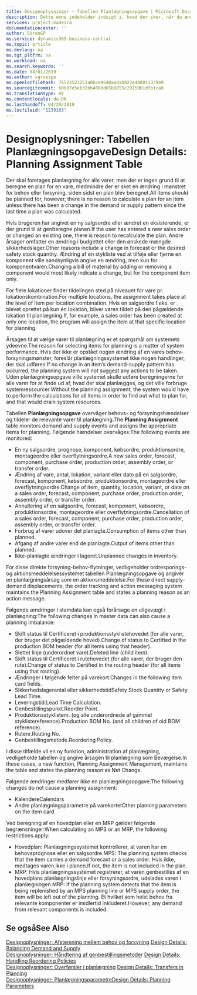 ```yaml
---
title: Designoplysninger – Tabellen Planlægningsopgave | Microsoft Docs
description: Dette emne indeholder indsigt i, hvad der sker, når du ændrer den måde, du planlægger på for en vare.
services: project-madeira
documentationcenter: ''
author: SorenGP
ms.service: dynamics365-business-central
ms.topic: article
ms.devlang: na
ms.tgt_pltfrm: na
ms.workload: na
ms.search.keywords: ''
ms.date: 04/01/2019
ms.author: sgroespe
ms.openlocfilehash: 76523523253a0bce8640aadab022e4880133c949
ms.sourcegitcommit: 60b87e5eb32bb408dd65b9855c29159b1dfbfca8
ms.translationtype: HT
ms.contentlocale: da-DK
ms.lasthandoff: 04/29/2019
ms.locfileid: "1239103"
---
```

# <a name="design-details-planning-assignment-table"></a><span data-ttu-id="6295c-103">Designoplysninger: Tabellen Planlægningsopgave</span><span class="sxs-lookup"><span data-stu-id="6295c-103">Design Details: Planning Assignment Table</span></span>
<span data-ttu-id="6295c-104">Der skal foretages planlægning for alle varer, men der er ingen grund til at beregne en plan for en vare, medmindre der er sket en ændring i mønstret for behov eller forsyning, siden sidst en plan blev beregnet.</span><span class="sxs-lookup"><span data-stu-id="6295c-104">All items should be planned for, however, there is no reason to calculate a plan for an item unless there has been a change in the demand or supply pattern since the last time a plan was calculated.</span></span>  

<span data-ttu-id="6295c-105">Hvis brugeren har angivet en ny salgsordre eller ændret en eksisterende, er der grund til at genberegne planen.</span><span class="sxs-lookup"><span data-stu-id="6295c-105">If the user has entered a new sales order or changed an existing one, there is reason to recalculate the plan.</span></span> <span data-ttu-id="6295c-106">Andre årsager omfatter en ændring i budgettet eller den ønskede mængde sikkerhedslager.</span><span class="sxs-lookup"><span data-stu-id="6295c-106">Other reasons include a change in forecast or the desired safety stock quantity.</span></span> <span data-ttu-id="6295c-107">Ændring af en stykliste ved at tilføje eller fjerne en komponent ville sandsynligvis angive en ændring, men kun for komponentvaren.</span><span class="sxs-lookup"><span data-stu-id="6295c-107">Changing a bill of material by adding or removing a component would most likely indicate a change, but for the component item only.</span></span>  

<span data-ttu-id="6295c-108">For flere lokationer finder tildelingen sted på niveauet for vare pr. lokationskombination.</span><span class="sxs-lookup"><span data-stu-id="6295c-108">For multiple locations, the assignment takes place at the level of item per location combination.</span></span> <span data-ttu-id="6295c-109">Hvis en salgsordre f.eks. er blevet oprettet på kun én lokation, bliver varen tildelt på den pågældende lokation til planlægning.</span><span class="sxs-lookup"><span data-stu-id="6295c-109">If, for example, a sales order has been created at only one location, the program will assign the item at that specific location for planning.</span></span>  

<span data-ttu-id="6295c-110">Årsagen til at vælge varer til planlægning er et spørgsmål om systemets ydeevne.</span><span class="sxs-lookup"><span data-stu-id="6295c-110">The reason for selecting items for planning is a matter of system performance.</span></span> <span data-ttu-id="6295c-111">Hvis der ikke er opstået nogen ændring af en vares behov-forsyningsmønster, foreslår planlægningssystemet ikke nogen handlinger, der skal udføres.</span><span class="sxs-lookup"><span data-stu-id="6295c-111">If no change in an item’s demand-supply pattern has occurred, the planning system will not suggest any actions to be taken.</span></span> <span data-ttu-id="6295c-112">Uden planlægningsopgave ville systemet skulle udføre beregningerne for alle varer for at finde ud af, hvad der skal planlægges, og det ville forbruge systemressourcer.</span><span class="sxs-lookup"><span data-stu-id="6295c-112">Without the planning assignment, the system would have to perform the calculations for all items in order to find out what to plan for, and that would drain system resources.</span></span>  

<span data-ttu-id="6295c-113">Tabellen **Planlægningsopgave** overvåger behovs- og forsyningshændelser og tildeler de relevante varer til planlægning.</span><span class="sxs-lookup"><span data-stu-id="6295c-113">The **Planning Assignment** table monitors demand and supply events and assigns the appropriate items for planning.</span></span> <span data-ttu-id="6295c-114">Følgende hændelser overvåges:</span><span class="sxs-lookup"><span data-stu-id="6295c-114">The following events are monitored:</span></span>  

* <span data-ttu-id="6295c-115">En ny salgsordre, prognose, komponent, købsordre, produktionsordre, montageordre eller overflytningsordre.</span><span class="sxs-lookup"><span data-stu-id="6295c-115">A new sales order, forecast, component, purchase order, production order, assembly order, or transfer order.</span></span>  
* <span data-ttu-id="6295c-116">Ændring af vare, antal, lokation, variant eller dato på en salgsordre, forecast, komponent, købsordre, produktionsordre, montageordre eller overflytningsordre.</span><span class="sxs-lookup"><span data-stu-id="6295c-116">Change of item, quantity, location, variant, or date on a sales order, forecast, component, purchase order, production order, assembly order, or transfer order.</span></span>  
* <span data-ttu-id="6295c-117">Annullering af en salgsordre, forecast, komponent, købsordre, produktionsordre, montageordre eller overflytningsordre.</span><span class="sxs-lookup"><span data-stu-id="6295c-117">Cancellation of a sales order, forecast, component, purchase order, production order, assembly order, or transfer order.</span></span>  
* <span data-ttu-id="6295c-118">Forbrug af varer udover det planlagte.</span><span class="sxs-lookup"><span data-stu-id="6295c-118">Consumption of items other than planned.</span></span>  
* <span data-ttu-id="6295c-119">Afgang af andre varer end de planlagte.</span><span class="sxs-lookup"><span data-stu-id="6295c-119">Output of items other than planned.</span></span>  
* <span data-ttu-id="6295c-120">Ikke-planlagte ændringer i lageret.</span><span class="sxs-lookup"><span data-stu-id="6295c-120">Unplanned changes in inventory.</span></span>  

<span data-ttu-id="6295c-121">For disse direkte forsyning-behov-flytninger, vedligeholder ordresporings- og aktionsmeddelelsessystemet tabellen Planlægningsopgave og angiver en planlægningsårsag som en aktionsmeddelelse.</span><span class="sxs-lookup"><span data-stu-id="6295c-121">For these direct supply-demand displacements, the order tracking and action messaging system maintains the Planning Assignment table and states a planning reason as an action message.</span></span>  

<span data-ttu-id="6295c-122">Følgende ændringer i stamdata kan også forårsage en uligevægt i planlægning:</span><span class="sxs-lookup"><span data-stu-id="6295c-122">The following changes in master data can also cause a planning imbalance:</span></span>  

* <span data-ttu-id="6295c-123">Skift status til Certificeret i produktionsstyklistehovedet (for alle varer, der bruger det pågældende hoved).</span><span class="sxs-lookup"><span data-stu-id="6295c-123">Change of status to Certified in the production BOM header (for all items using that header).</span></span>  
* <span data-ttu-id="6295c-124">Slettet linje (underordnet vare).</span><span class="sxs-lookup"><span data-stu-id="6295c-124">Deleted line (child item).</span></span>  
* <span data-ttu-id="6295c-125">Skift status til Certificeret i rutehovedet (for alle varer, der bruger den rute).</span><span class="sxs-lookup"><span data-stu-id="6295c-125">Change of status to Certified in the routing header (for all items using that routing).</span></span>  
* <span data-ttu-id="6295c-126">Ændringer i følgende felter på varekort.</span><span class="sxs-lookup"><span data-stu-id="6295c-126">Changes in the following item card fields.</span></span>  
* <span data-ttu-id="6295c-127">Sikkerhedslagerantal eller sikkerhedstid</span><span class="sxs-lookup"><span data-stu-id="6295c-127">Safety Stock Quantity or Safety Lead Time.</span></span>  
* <span data-ttu-id="6295c-128">Leveringstid.</span><span class="sxs-lookup"><span data-stu-id="6295c-128">Lead Time Calculation.</span></span>  
* <span data-ttu-id="6295c-129">Genbestillingspunkt.</span><span class="sxs-lookup"><span data-stu-id="6295c-129">Reorder Point.</span></span>  
* <span data-ttu-id="6295c-130">Produktionsstyklistenr. (og alle underordnede af gammel styklistereference).</span><span class="sxs-lookup"><span data-stu-id="6295c-130">Production BOM No. (and all children of old BOM reference).</span></span>  
* <span data-ttu-id="6295c-131">Rutenr.</span><span class="sxs-lookup"><span data-stu-id="6295c-131">Routing No.</span></span>  
* <span data-ttu-id="6295c-132">Genbestillingsmetode.</span><span class="sxs-lookup"><span data-stu-id="6295c-132">Reordering Policy.</span></span>  

<span data-ttu-id="6295c-133">I disse tilfælde vil en ny funktion, administration af planlægning, vedligeholde tabellen og angive årsagen til planlægning som Bevægelse.</span><span class="sxs-lookup"><span data-stu-id="6295c-133">In these cases, a new function, Planning Assignment Management, maintains the table and states the planning reason as Net Change.</span></span>  

<span data-ttu-id="6295c-134">Følgende ændringer medfører ikke en planlægningsopgave:</span><span class="sxs-lookup"><span data-stu-id="6295c-134">The following changes do not cause a planning assignment:</span></span>  

* <span data-ttu-id="6295c-135">Kalendere</span><span class="sxs-lookup"><span data-stu-id="6295c-135">Calendars</span></span>  
* <span data-ttu-id="6295c-136">Andre planlægningsparametre på varekortet</span><span class="sxs-lookup"><span data-stu-id="6295c-136">Other planning parameters on the item card</span></span>  

<span data-ttu-id="6295c-137">Ved beregning af en hovedplan eller en MRP gælder følgende begrænsninger:</span><span class="sxs-lookup"><span data-stu-id="6295c-137">When calculating an MPS or an MRP, the following restrictions apply:</span></span>  

* <span data-ttu-id="6295c-138">Hovedplan: Planlægningssystemet kontrollerer, at varen har en behovsprognose eller en salgsordre.</span><span class="sxs-lookup"><span data-stu-id="6295c-138">MPS: The planning system checks that the item carries a demand forecast or a sales order.</span></span> <span data-ttu-id="6295c-139">Hvis ikke, medtages varen ikke i planen.</span><span class="sxs-lookup"><span data-stu-id="6295c-139">If not, the item is not included in the plan.</span></span>  
* <span data-ttu-id="6295c-140">MRP: Hvis planlægningssystemet registrerer, at varen genbestilles af en hovedplans planlægningslinje eller forsyningsordre, udelades varen i planlægningen.</span><span class="sxs-lookup"><span data-stu-id="6295c-140">MRP: If the planning system detects that the item is being replenished by an MPS planning line or MPS supply order, the item will be left out of the planning.</span></span> <span data-ttu-id="6295c-141">Et hvilket som helst behov fra relevante komponenter er imidlertid inkluderet.</span><span class="sxs-lookup"><span data-stu-id="6295c-141">However, any demand from relevant components is included.</span></span>  

## <a name="see-also"></a><span data-ttu-id="6295c-142">Se også</span><span class="sxs-lookup"><span data-stu-id="6295c-142">See Also</span></span>  
<span data-ttu-id="6295c-143">[Designoplysninger: Afstemning mellem behov og forsyning](design-details-balancing-demand-and-supply.md) </span><span class="sxs-lookup"><span data-stu-id="6295c-143">[Design Details: Balancing Demand and Supply](design-details-balancing-demand-and-supply.md) </span></span>  
<span data-ttu-id="6295c-144">[Designoplysninger: Håndtering af genbestillingsmetoder](design-details-handling-reordering-policies.md) </span><span class="sxs-lookup"><span data-stu-id="6295c-144">[Design Details: Handling Reordering Policies](design-details-handling-reordering-policies.md) </span></span>  
<span data-ttu-id="6295c-145">[Designoplysninger: Overførsler i planlægning](design-details-transfers-in-planning.md) </span><span class="sxs-lookup"><span data-stu-id="6295c-145">[Design Details: Transfers in Planning](design-details-transfers-in-planning.md) </span></span>  
[<span data-ttu-id="6295c-146">Designoplysninger: Planlægningsparametre</span><span class="sxs-lookup"><span data-stu-id="6295c-146">Design Details: Planning Parameters</span></span>](design-details-planning-parameters.md)  
